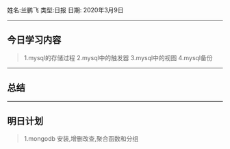 姓名:兰鹏飞
类型:日报
日期: 2020年3月9日

***
## 今日学习内容 ##
>1.mysql的存储过程
>2.mysql中的触发器
>3.mysql中的视图
>4.mysql备份
***
## 总结 ##
***
## 明日计划 ##
>1.mongodb 安装,增删改查,聚合函数和分组
